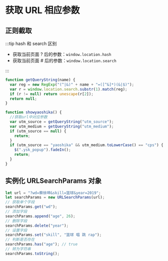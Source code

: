 # 获取 URL 相应参数

## 正则截取

:::tip hash 和 search 区别

- 获取当前页面 ? 后的参数：`window.location.hash`
- 获取当前页面 # 后的参数：`window.location.search`

:::

```js
function getQueryString(name) {
  var reg = new RegExp("(^|&)" + name + "=([^&]*)(&|$)");
  var r = window.location.search.substr(1).match(reg);
  if (r != null) return unescape(r[2]);
  return null;
}

function showyaoshika() {
  //获取url中对应参数
  var utm_source = getQueryString("utm_source");
  var utm_medium = getQueryString("utm_medium");
  if (utm_source == null) {
    return;
  }
  if (utm_source == "yaoshika" && utm_medium.toLowerCase() == "cps") {
    $(".ysk_popup").fadeIn();
    return;
  }
}
```

## 实例化 URLSearchParams 对象

```js
let url = "?wd=蔡徐坤&skill=篮球&year=2019";
let searchParams = new URLSearchParams(url);
// 获取单个字段
searchParams.get("wd");
// 添加字段
searchParams.append("age", 26);
// 删除字段
searchParams.delete("year");
// 设置字段
searchParams.set("skill", "篮球 唱 跳 rap");
// 判断是否存在
searchParams.has("age"); // true
// 转为字符串
searchParams.toString();
```
